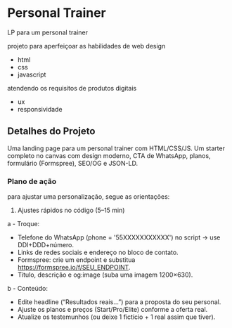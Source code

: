 # Personal Trainer

LP para um personal trainer 

projeto para aperfeiçoar as habilidades de web design

- html
- css
- javascript

atendendo os requisitos de produtos digitais

- ux
- responsividade

## Detalhes do Projeto

Uma landing page para um personal trainer com HTML/CSS/JS.
Um starter completo no canvas com design moderno, CTA de WhatsApp, planos, formulário (Formspree), SEO/OG e JSON-LD.

### Plano de ação

para ajustar uma personalização, segue as orientações:

1) Ajustes rápidos no código (5–15 min)

a - Troque:

- Telefone do WhatsApp (phone = '55XXXXXXXXXXX') no script → use DDI+DDD+número.
- Links de redes sociais e endereço no bloco de contato.
- Formspree: crie um endpoint e substitua https://formspree.io/f/SEU_ENDPOINT.
- Título, descrição e og:image (suba uma imagem 1200×630).

b - Conteúdo:

- Edite headline (“Resultados reais…”) para a proposta do seu personal.
- Ajuste os planos e preços (Start/Pro/Elite) conforme a oferta real.
- Atualize os testemunhos (ou deixe 1 fictício + 1 real assim que tiver).

